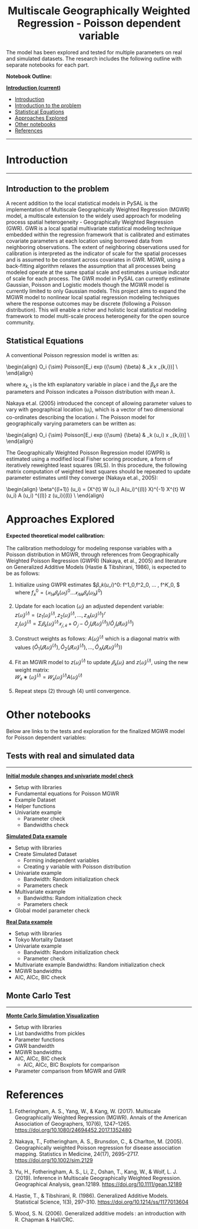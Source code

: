 
# <center>Multiscale Geographically Weighted Regression - Poisson dependent variable</center>


The model has been explored and tested for multiple parameters on real and simulated datasets. The research includes the following outline with separate notebooks for each part.


**Notebook Outline:**  
  
**[Introduction (current)](Poisson_MGWR.ipynb)**
- [Introduction](#Introduction)
 - [Introduction to the problem](#Introduction-to-the-project)
 - [Statistical Equations](#Statistical-Equations) 
- [Approaches Explored](#Approaches-Explored)
- [Other notebooks](#Other-notebooks)
- [References](#References)

---

# Introduction

***

## Introduction to the problem

A recent addition to the local statistical models in PySAL is the implementation of Multiscale Geographically Weighted Regression (MGWR) model, a multiscale extension to the widely used approach for modeling process spatial heterogeneity - Geographically Weighted Regression (GWR). GWR is a local spatial multivariate statistical modeling technique embedded within the regression framework that is calibrated and estimates covariate parameters at each location using borrowed data from neighboring observations. The extent of neighboring observations used for calibration is interpreted as the indicator of scale for the spatial processes and is assumed to be constant across covariates in GWR. MGWR, using a back-fitting algorithm relaxes the assumption that all processes being modeled operate at the same spatial scale and estimates a unique indicator of scale for each process.
The GWR model in PySAL can currently estimate Gaussian, Poisson and Logistic models though the MGWR model is currently limited to only Gaussian models. This project aims to expand the MGWR model to nonlinear local spatial regression modeling techniques where the response outcomes may be discrete (following a Poisson distribution). This will enable a richer and holistic local statistical modeling framework to model multi-scale process heterogeneity for the open source community.

## Statistical Equations

A conventional Poisson regression model is written as:

\begin{align}
O_i {\sim} Poisson[E_i exp ({\sum} {\beta} & _k x _{k,i})] \\
\end{align}

where  $x_{k,1}$ is the kth explanatory variable in place i and the ${\beta}_ks$ are the parameters and Poisson indicates a Poisson distribution with mean $\lambda$.

Nakaya et.al. (2005) introduced the concept of allowing parameter values to vary with geographical location ($u_i$), which is a vector of two dimensional co-ordinates describing the location *i*. The Poisson model for geographically varying parameters can be written as:

\begin{align}
O_i {\sim} Poisson[E_i exp ({\sum} {\beta} & _k (u_i) x _{k,i})] \\
\end{align}

The Geographically Weighted Poisson Regression model (GWPR) is estimated using a modified local Fisher scoring procedure, a form of iteratively reweighted least squares (IRLS). In this procedure, the following matrix computation of weighted least squares should be repeated to update parameter estimates until they converge (Nakaya et.al., 2005):

\begin{align}
\beta^{(l+1)} (u_i) = (X^{t} W (u_i) A(u_i)^{(l)} X)^{-1} X^{t} W (u_i) A (u_i) ^{(l)} z (u_i){(l)} \\
\end{align}

# Approaches Explored

**Expected theoretical model calibration:**<br><br>
The calibration methodology for modeling response variables with a Poisson distribution in MGWR, through references from Geographically Weighted Poisson Regression (GWPR) (Nakaya, et al., 2005) and literature on Generalized Additive Models (Hastie & Tibshirani, 1986), is expected to be as follows:<br>


1. Initialize using GWPR estimates $𝛽_𝑘(𝑢_𝑖)^0: f^1_0,f^2_0, … , f^𝐾_0, $ 
    where $f_𝑘^0 = (𝑥_{1 𝑘}𝛽_𝑘(𝑢_1)^0 … 𝑥_{𝑁𝑘}𝛽_𝑘(𝑢_𝑁)^0)$<br><br>
2. Update for each location ($𝑢_𝑖$) an adjusted dependent variable: <br>
    $z(𝑢_𝑖)^{(𝑙)} = (z_1(𝑢_𝑖)^{(𝑙)}, z_2(𝑢_𝑖)^{(𝑙)}, … ,z_𝑁(𝑢_𝑖)^{(𝑙)})^𝑡$<br> 
    $z_𝑗(𝑢_𝑖)^{(𝑙)} = Σ𝛽_𝑘(𝑢_𝑖)^{(𝑙)} 𝑥_{𝑗,𝑘} + O_𝑗 − Ô_𝑗(𝛽(𝑢_𝑖)^{(𝑙)}) / Ô_𝑗(𝛽(𝑢_𝑖)^{(𝑙)})$<br><br>
3. Construct weights as follows:
    $A(𝑢_𝑖)^{(𝑙)}$ which is a diagonal matrix with values ($Ô_1(𝛽(
𝑢_𝑖)^{(𝑙)}), Ô_2(𝛽(
𝑢_𝑖)^{(𝑙)}), ... ,Ô_𝑁(𝛽(𝑢_𝑖)^{(𝑙)}))$<br><br>
4. Fit an MGWR model to $z(𝑢_𝑖)^{(𝑙)}$ to update $𝛽_𝑘(𝑢_𝑖)$ and $z(𝑢_𝑖)^{(𝑙)}$, using the new weight matrix:<br>
$𝑊_𝑘∗(𝑢_𝑖)^{(𝑙)}=𝑊_𝑘(𝑢_𝑖)^{(𝑙)} A(𝑢_𝑖)^{(𝑙)}$<br><br>
5. Repeat steps (2) through (4) until convergence.

# Other notebooks

Below are links to the tests and exploration for the finalized MGWR model for Poisson dependent variables:

## Tests with real and simulated data
***

**[Initial module changes and univariate model check ](http://mehak-sachdeva.github.io/MGWR_book/Html/Poisson_MGWR_univariate_check)**
- Setup with libraries
- Fundamental equations for Poisson MGWR
- Example Dataset
- Helper functions
- Univariate example
    - Parameter check
    - Bandwidths check

**[Simulated Data example](http://mehak-sachdeva.github.io/MGWR_book/Html/Simulated_data_example_Poisson-MGWR)**
- Setup with libraries
- Create Simulated Dataset
    - Forming independent variables
    - Creating y variable with Poisson distribution
- Univariate example
    - Bandwidth: Random initialization check
    - Parameters check
- Multivariate example
    - Bandwidths: Random initialization check
    - Parameters check
- Global model parameter check
 
**[Real Data example](http://mehak-sachdeva.github.io/MGWR_book/Html/Real_data_example_Poisson-MGWR)**

- Setup with libraries
- Tokyo Mortality Dataset
- Univariate example
    - Bandwidth: Random initialization check
    - Parameter check
- Multivariate example
    Bandwidths: Random initialization check
- MGWR bandwidths
- AIC, AICc, BIC check


## Monte Carlo Test
***


**[Monte Carlo Simulation Visualization](http://mehak-sachdeva.github.io/MGWR_book/Html/Poisson_MGWR_MonteCarlo_Results)**
 
- Setup with libraries
- List bandwidths from pickles
- Parameter functions
- GWR bandwidth
- MGWR bandwidths
- AIC, AICc, BIC check
    - AIC, AICc, BIC Boxplots for comparison
- Parameter comparison from MGWR and GWR

# References

1. Fotheringham, A. S., Yang, W., & Kang, W. (2017). Multiscale Geographically Weighted Regression (MGWR). Annals of the American Association of Geographers, 107(6), 1247–1265. https://doi.org/10.1080/24694452.2017.1352480


2. Nakaya, T., Fotheringham, A. S., Brunsdon, C., & Charlton, M. (2005). Geographically weighted Poisson regression for disease association mapping. Statistics in Medicine, 24(17), 2695–2717. https://doi.org/10.1002/sim.2129


3. Yu, H., Fotheringham, A. S., Li, Z., Oshan, T., Kang, W., & Wolf, L. J. (2019). Inference in Multiscale Geographically Weighted Regression. Geographical Analysis, gean.12189. https://doi.org/10.1111/gean.12189


4. Hastie, T., & Tibshirani, R. (1986). Generalized Additive Models. Statistical Science, 1(3), 297–310. https://doi.org/10.1214/ss/1177013604


5. Wood, S. N. (2006). Generalized additive models : an introduction with R. Chapman & Hall/CRC.


```python

```
